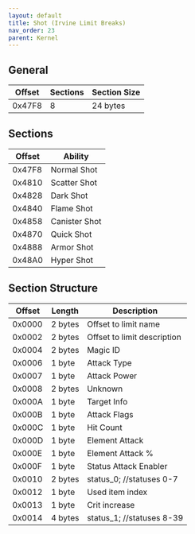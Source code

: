 ```yaml
---
layout: default
title: Shot (Irvine Limit Breaks)
nav_order: 23
parent: Kernel
---
```


## General

| Offset | Sections | Section Size |
|--------|----------|--------------|
| 0x47F8 | 8        | 24 bytes     |

## Sections

| Offset | Ability       |
|--------|---------------|
| 0x47F8 | Normal Shot   |
| 0x4810 | Scatter Shot  |
| 0x4828 | Dark Shot     |
| 0x4840 | Flame Shot    |
| 0x4858 | Canister Shot |
| 0x4870 | Quick Shot    |
| 0x4888 | Armor Shot    |
| 0x48A0 | Hyper Shot    |

## Section Structure

| Offset | Length  | Description                 |
|--------|---------|-----------------------------|
| 0x0000 | 2 bytes | Offset to limit name        |
| 0x0002 | 2 bytes | Offset to limit description |
| 0x0004 | 2 bytes | Magic ID                    |
| 0x0006 | 1 byte  | Attack Type                 |
| 0x0007 | 1 byte  | Attack Power                |
| 0x0008 | 2 bytes | Unknown                     |
| 0x000A | 1 byte  | Target Info                 |
| 0x000B | 1 byte  | Attack Flags                |
| 0x000C | 1 byte  | Hit Count                   |
| 0x000D | 1 byte  | Element Attack              |
| 0x000E | 1 byte  | Element Attack %            |
| 0x000F | 1 byte  | Status Attack Enabler       |
| 0x0010 | 2 bytes | status_0; //statuses 0-7    |
| 0x0012 | 1 byte  | Used item index             |
| 0x0013 | 1 byte  | Crit increase               |
| 0x0014 | 4 bytes | status_1; //statuses 8-39   |